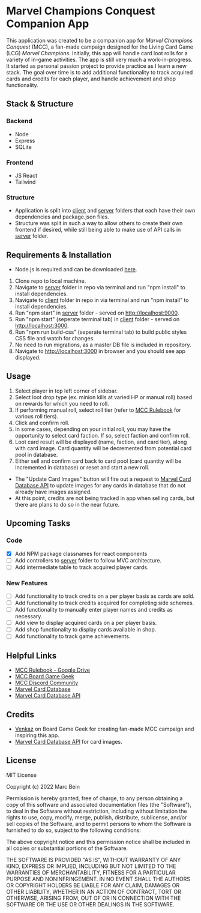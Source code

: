 # Marvel Champions Conquest Companion App

This application was created to be a companion app for _Marvel Champions Conquest_ (MCC), a fan-made campaign designed for the Living Card Game (LCG) _Marvel Champions_. Initially, this app will handle card loot rolls for a variety of in-game activities. The app is still very much a work-in-progress. It started as personal passion project to provide practice as I learn a new stack. The goal over time is to add additional functionality to track acquired cards and credits for each player, and handle achievement and shop functionality.

## Stack & Structure

### Backend

- Node
- Express
- SQLite

### Frontend

- JS React
- Tailwind

### Structure

- Application is split into [client](client) and [server](server) folders that each have their own dependencies and package.json files.
- Structure was split in such a way to allow others to create their own frontend if desired, while still being able to make use of API calls in [server](server/routes/index.js) folder.

## Requirements & Installation

- Node.js is required and can be downloaded [here](https://nodejs.org/en/download/).

1. Clone repo to local machine.
2. Navigate to [server](server) folder in repo via terminal and run "npm install" to install dependencies.
3. Navigate to [client](client) folder in repo in via terminal and run "npm install" to install dependencies.
4. Run "npm start" in [server](server) folder - served on [http://localhost:9000](http://localhost:9000).
5. Run "npm start" (seperate terminal tab) in [client](client) folder - served on [http://localhost:3000](http://localhost:3000).
6. Run "npm run build-css" (seperate terminal tab) to build public styles CSS file and watch for changes.
7. No need to run migrations, as a master DB file is included in repository.
8. Navigate to [http://localhost:3000](http://localhost:3000) in browser and you should see app displayed.

## Usage

1. Select player in top left corner of sidebar.
2. Select loot drop type (ex. minion kills at varied HP or manual roll) based on rewards for which you need to roll.
3. If performing manual roll, select roll tier (refer to [MCC Rulebook](https://drive.google.com/drive/folders/1s87w8nJLEG_dx_OCpXOT_s7szEBV02tg) for various roll tiers).
4. Click and confirm roll.
5. In some cases, depending on your initial roll, you may have the opportunity to select card faction. If so, select faction and confirm roll.
6. Loot card result will be displayed (name, faction, and card tier), along with card image. Card quantity will be decremented from potential card pool in database.
7. Either sell and confirm card back to card pool (card quantity will be incremented in database) or reset and start a new roll.

- The "Update Card Images" button will fire out a request to [Marvel Card Database API](https://marvelcdb.com/api/) to update images for any cards in database that do not already have images assigned.
- At this point, credits are not being tracked in app when selling cards, but there are plans to do so in the near future.

## Upcoming Tasks

### Code

- [x] Add NPM package classnames for react components
- [ ] Add controllers to [server](server) folder to follow MVC architecture.
- [ ] Add intermediate table to track acquired player cards.

### New Features

- [ ] Add functionality to track credits on a per player basis as cards are sold.
- [ ] Add functionality to track credits acquired for completing side schemes.
- [ ] Add functionality to manually enter player names and credits as necessary.
- [ ] Add view to display acquired cards on a per player basis.
- [ ] Add shop functionality to display cards available in shop.
- [ ] Add functionality to track game achievements.

## Helpful Links

- [MCC Rulebook - Google Drive](https://drive.google.com/drive/folders/1s87w8nJLEG_dx_OCpXOT_s7szEBV02tg)
- [MCC Board Game Geek](https://boardgamegeek.com/thread/2733809/marvel-champions-conquest)
- [MCC Discord Community](https://discord.gg/HhWCehDwJS)
- [Marvel Card Database](https://marvelcdb.com/)
- [Marvel Card Database API](https://marvelcdb.com/api/)

## Credits

- [Venkaz](https://boardgamegeek.com/user/Venkaz) on Board Game Geek for creating fan-made MCC campaign and inspiring this app.
- [Marvel Card Database API](https://marvelcdb.com/api/) for card images.

## License

MIT License

Copyright (c) 2022 Marc Bein

Permission is hereby granted, free of charge, to any person obtaining a copy
of this software and associated documentation files (the "Software"), to deal
in the Software without restriction, including without limitation the rights
to use, copy, modify, merge, publish, distribute, sublicense, and/or sell
copies of the Software, and to permit persons to whom the Software is
furnished to do so, subject to the following conditions:

The above copyright notice and this permission notice shall be included in all
copies or substantial portions of the Software.

THE SOFTWARE IS PROVIDED "AS IS", WITHOUT WARRANTY OF ANY KIND, EXPRESS OR
IMPLIED, INCLUDING BUT NOT LIMITED TO THE WARRANTIES OF MERCHANTABILITY,
FITNESS FOR A PARTICULAR PURPOSE AND NONINFRINGEMENT. IN NO EVENT SHALL THE
AUTHORS OR COPYRIGHT HOLDERS BE LIABLE FOR ANY CLAIM, DAMAGES OR OTHER
LIABILITY, WHETHER IN AN ACTION OF CONTRACT, TORT OR OTHERWISE, ARISING FROM,
OUT OF OR IN CONNECTION WITH THE SOFTWARE OR THE USE OR OTHER DEALINGS IN THE
SOFTWARE.
